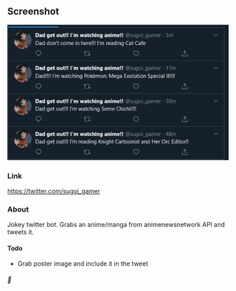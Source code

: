 ## Screenshot

![example](./exa1.png)

### Link

https://twitter.com/sugoi_gamer

### About

Jokey twitter bot. Grabs an anime/manga from animenewsnetwork API and tweets it.

#### Todo

- Grab poster image and include it in the tweet

###### 🗾
